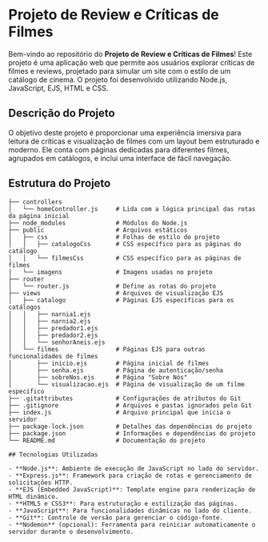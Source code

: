 # Projeto de Review e Críticas de Filmes

Bem-vindo ao repositório do **Projeto de Review e Críticas de Filmes**! Este projeto é uma aplicação web que permite aos usuários explorar críticas de filmes e reviews, projetado para simular um site com o estilo de um catálogo de cinema. O projeto foi desenvolvido utilizando Node.js, JavaScript, EJS, HTML e CSS.

## Descrição do Projeto

O objetivo deste projeto é proporcionar uma experiência imersiva para leitura de críticas e visualização de filmes com um layout bem estruturado e moderno. Ele conta com páginas dedicadas para diferentes filmes, agrupados em catálogos, e inclui uma interface de fácil navegação.

## Estrutura do Projeto

```plaintext
├── controllers
│   └── homeController.js     # Lida com a lógica principal das rotas da página inicial
├── node_modules              # Módulos do Node.js
├── public                    # Arquivos estáticos
│   ├── css                   # Folhas de estilo do projeto
│   │   ├── catalogoCss       # CSS específico para as páginas do catálogo
│   │   └── filmesCss         # CSS específico para as páginas de filmes
│   └── imagens               # Imagens usadas no projeto
├── router
│   └── router.js             # Define as rotas do projeto
├── views                     # Arquivos de visualização EJS
│   ├── catalogo              # Páginas EJS específicas para os catálogos
│   │   ├── narnia1.ejs
│   │   ├── narnia2.ejs
│   │   ├── predador1.ejs
│   │   ├── predador2.ejs
│   │   └── senhorAneis.ejs
│   └── filmes                # Páginas EJS para outras funcionalidades de filmes
│       ├── inicio.ejs        # Página inicial de filmes
│       ├── senha.ejs         # Página de autenticação/senha
│       ├── sobreNos.ejs      # Página "Sobre Nós"
│       └── visualizacao.ejs  # Página de visualização de um filme específico
├── .gitattributes            # Configurações de atributos do Git
├── .gitignore                # Arquivos e pastas ignorados pelo Git
├── index.js                  # Arquivo principal que inicia o servidor
├── package-lock.json         # Detalhes das dependências do projeto
├── package.json              # Informações e dependências do projeto
└── README.md                 # Documentação do projeto

## Tecnologias Utilizadas

- **Node.js**: Ambiente de execução de JavaScript no lado do servidor.
- **Express.js**: Framework para criação de rotas e gerenciamento de solicitações HTTP.
- **EJS (Embedded JavaScript)**: Template engine para renderização de HTML dinâmico.
- **HTML5 e CSS3**: Para estruturação e estilização das páginas.
- **JavaScript**: Para funcionalidades dinâmicas no lado do cliente.
- **Git**: Controle de versão para gerenciar o código-fonte.
- **Nodemon** (opcional): Ferramenta para reiniciar automaticamente o servidor durante o desenvolvimento.

